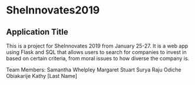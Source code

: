 # SheInnovates2019

## Application Title

This is a project for SheInnovates 2019 from January 25-27. It is a web app using Flask and SQL that allows 
users to search for companies to invest in based on certain criteria, from moral issues to how diverse the company is.

Team Members:
  Samantha Whelpley
  Margaret Stuart
  Surya Raju
  Odiche Obiakarije
  Kathy [Last Name]
